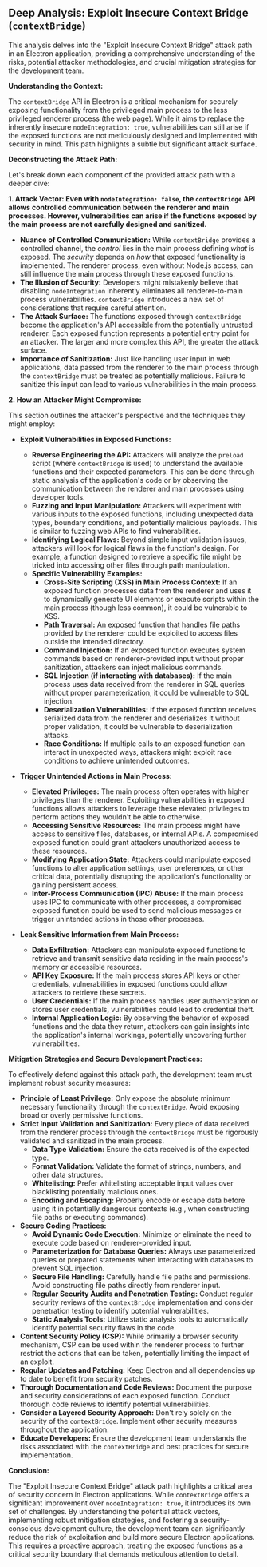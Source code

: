 ## Deep Analysis: Exploit Insecure Context Bridge (`contextBridge`)

This analysis delves into the "Exploit Insecure Context Bridge" attack path in an Electron application, providing a comprehensive understanding of the risks, potential attacker methodologies, and crucial mitigation strategies for the development team.

**Understanding the Context:**

The `contextBridge` API in Electron is a critical mechanism for securely exposing functionality from the privileged main process to the less privileged renderer process (the web page). While it aims to replace the inherently insecure `nodeIntegration: true`, vulnerabilities can still arise if the exposed functions are not meticulously designed and implemented with security in mind. This path highlights a subtle but significant attack surface.

**Deconstructing the Attack Path:**

Let's break down each component of the provided attack path with a deeper dive:

**1. Attack Vector: Even with `nodeIntegration: false`, the `contextBridge` API allows controlled communication between the renderer and main processes. However, vulnerabilities can arise if the functions exposed by the main process are not carefully designed and sanitized.**

* **Nuance of Controlled Communication:** While `contextBridge` provides a controlled channel, the *control* lies in the main process defining *what* is exposed. The *security* depends on *how* that exposed functionality is implemented. The renderer process, even without Node.js access, can still influence the main process through these exposed functions.
* **The Illusion of Security:**  Developers might mistakenly believe that disabling `nodeIntegration` inherently eliminates all renderer-to-main process vulnerabilities. `contextBridge` introduces a new set of considerations that require careful attention.
* **The Attack Surface:** The functions exposed through `contextBridge` become the application's API accessible from the potentially untrusted renderer. Each exposed function represents a potential entry point for an attacker. The larger and more complex this API, the greater the attack surface.
* **Importance of Sanitization:**  Just like handling user input in web applications, data passed from the renderer to the main process through the `contextBridge` must be treated as potentially malicious. Failure to sanitize this input can lead to various vulnerabilities in the main process.

**2. How an Attacker Might Compromise:**

This section outlines the attacker's perspective and the techniques they might employ:

* **Exploit Vulnerabilities in Exposed Functions:**
    * **Reverse Engineering the API:** Attackers will analyze the `preload` script (where `contextBridge` is used) to understand the available functions and their expected parameters. This can be done through static analysis of the application's code or by observing the communication between the renderer and main processes using developer tools.
    * **Fuzzing and Input Manipulation:** Attackers will experiment with various inputs to the exposed functions, including unexpected data types, boundary conditions, and potentially malicious payloads. This is similar to fuzzing web APIs to find vulnerabilities.
    * **Identifying Logical Flaws:**  Beyond simple input validation issues, attackers will look for logical flaws in the function's design. For example, a function designed to retrieve a specific file might be tricked into accessing other files through path manipulation.
    * **Specific Vulnerability Examples:**
        * **Cross-Site Scripting (XSS) in Main Process Context:** If an exposed function processes data from the renderer and uses it to dynamically generate UI elements or execute scripts within the main process (though less common), it could be vulnerable to XSS.
        * **Path Traversal:** An exposed function that handles file paths provided by the renderer could be exploited to access files outside the intended directory.
        * **Command Injection:** If an exposed function executes system commands based on renderer-provided input without proper sanitization, attackers can inject malicious commands.
        * **SQL Injection (if interacting with databases):** If the main process uses data received from the renderer in SQL queries without proper parameterization, it could be vulnerable to SQL injection.
        * **Deserialization Vulnerabilities:** If the exposed function receives serialized data from the renderer and deserializes it without proper validation, it could be vulnerable to deserialization attacks.
        * **Race Conditions:** If multiple calls to an exposed function can interact in unexpected ways, attackers might exploit race conditions to achieve unintended outcomes.

* **Trigger Unintended Actions in Main Process:**
    * **Elevated Privileges:** The main process often operates with higher privileges than the renderer. Exploiting vulnerabilities in exposed functions allows attackers to leverage these elevated privileges to perform actions they wouldn't be able to otherwise.
    * **Accessing Sensitive Resources:**  The main process might have access to sensitive files, databases, or internal APIs. A compromised exposed function could grant attackers unauthorized access to these resources.
    * **Modifying Application State:** Attackers could manipulate exposed functions to alter application settings, user preferences, or other critical data, potentially disrupting the application's functionality or gaining persistent access.
    * **Inter-Process Communication (IPC) Abuse:** If the main process uses IPC to communicate with other processes, a compromised exposed function could be used to send malicious messages or trigger unintended actions in those other processes.

* **Leak Sensitive Information from Main Process:**
    * **Data Exfiltration:** Attackers can manipulate exposed functions to retrieve and transmit sensitive data residing in the main process's memory or accessible resources.
    * **API Key Exposure:** If the main process stores API keys or other credentials, vulnerabilities in exposed functions could allow attackers to retrieve these secrets.
    * **User Credentials:**  If the main process handles user authentication or stores user credentials, vulnerabilities could lead to credential theft.
    * **Internal Application Logic:** By observing the behavior of exposed functions and the data they return, attackers can gain insights into the application's internal workings, potentially uncovering further vulnerabilities.

**Mitigation Strategies and Secure Development Practices:**

To effectively defend against this attack path, the development team must implement robust security measures:

* **Principle of Least Privilege:** Only expose the absolute minimum necessary functionality through the `contextBridge`. Avoid exposing broad or overly permissive functions.
* **Strict Input Validation and Sanitization:**  Every piece of data received from the renderer process through the `contextBridge` must be rigorously validated and sanitized in the main process.
    * **Data Type Validation:** Ensure the data received is of the expected type.
    * **Format Validation:** Validate the format of strings, numbers, and other data structures.
    * **Whitelisting:**  Prefer whitelisting acceptable input values over blacklisting potentially malicious ones.
    * **Encoding and Escaping:** Properly encode or escape data before using it in potentially dangerous contexts (e.g., when constructing file paths or executing commands).
* **Secure Coding Practices:**
    * **Avoid Dynamic Code Execution:**  Minimize or eliminate the need to execute code based on renderer-provided input.
    * **Parameterization for Database Queries:**  Always use parameterized queries or prepared statements when interacting with databases to prevent SQL injection.
    * **Secure File Handling:**  Carefully handle file paths and permissions. Avoid constructing file paths directly from renderer input.
    * **Regular Security Audits and Penetration Testing:**  Conduct regular security reviews of the `contextBridge` implementation and consider penetration testing to identify potential vulnerabilities.
    * **Static Analysis Tools:** Utilize static analysis tools to automatically identify potential security flaws in the code.
* **Content Security Policy (CSP):** While primarily a browser security mechanism, CSP can be used within the renderer process to further restrict the actions that can be taken, potentially limiting the impact of an exploit.
* **Regular Updates and Patching:** Keep Electron and all dependencies up to date to benefit from security patches.
* **Thorough Documentation and Code Reviews:**  Document the purpose and security considerations of each exposed function. Conduct thorough code reviews to identify potential vulnerabilities.
* **Consider a Layered Security Approach:** Don't rely solely on the security of the `contextBridge`. Implement other security measures throughout the application.
* **Educate Developers:** Ensure the development team understands the risks associated with the `contextBridge` and best practices for secure implementation.

**Conclusion:**

The "Exploit Insecure Context Bridge" attack path highlights a critical area of security concern in Electron applications. While `contextBridge` offers a significant improvement over `nodeIntegration: true`, it introduces its own set of challenges. By understanding the potential attack vectors, implementing robust mitigation strategies, and fostering a security-conscious development culture, the development team can significantly reduce the risk of exploitation and build more secure Electron applications. This requires a proactive approach, treating the exposed functions as a critical security boundary that demands meticulous attention to detail.
